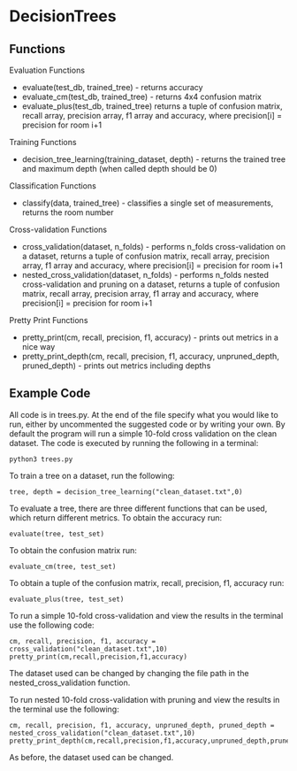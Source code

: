 # DecisionTrees

## Functions
Evaluation Functions
- evaluate(test_db, trained_tree) - returns accuracy
- evaluate_cm(test_db, trained_tree) - returns 4x4 confusion matrix
- evaluate_plus(test_db, trained_tree) returns a tuple of confusion matrix, recall array, precision array, f1 array and accuracy, where precision[i] = precision for room i+1

Training Functions
- decision_tree_learning(training_dataset, depth) - returns the trained tree and maximum depth (when called depth should be 0)

Classification Functions
- classify(data, trained_tree) - classifies a single set of measurements, returns the room number

Cross-validation Functions
- cross_validation(dataset, n_folds) - performs n_folds cross-validation on a dataset, returns a tuple of confusion matrix, recall array, precision array, f1 array and accuracy, where precision[i] = precision for room i+1
- nested_cross_validation(dataset, n_folds) - performs n_folds nested cross-validation and pruning on a dataset, returns a tuple of confusion matrix, recall array, precision array, f1 array and accuracy, where precision[i] = precision for room i+1

Pretty Print Functions
- pretty_print(cm, recall, precision, f1, accuracy) - prints out metrics in a nice way
- pretty_print_depth(cm, recall, precision, f1, accuracy, unpruned_depth, pruned_depth) - prints out metrics including depths

## Example Code
All code is in trees.py.
At the end of the file specify what you would like to run, either by uncommented the suggested code or by writing your own.
By default the program will run a simple 10-fold cross validation on the clean dataset.
The code is executed by running the following in a terminal:
```
python3 trees.py
```

To train a tree on a dataset, run the following:
```
tree, depth = decision_tree_learning("clean_dataset.txt",0)
```
To evaluate a tree, there are three different functions that can be used, which return different metrics.
To obtain the accuracy run:
```
evaluate(tree, test_set)
```
To obtain the confusion matrix run:
```
evaluate_cm(tree, test_set)
```
To obtain a tuple of the confusion matrix, recall, precision, f1, accuracy run:
```
evaluate_plus(tree, test_set)
```

To run a simple 10-fold cross-validation and view the results in the terminal use the following code:
```
cm, recall, precision, f1, accuracy = cross_validation("clean_dataset.txt",10)
pretty_print(cm,recall,precision,f1,accuracy)
```
The dataset used can be changed by changing the file path in the nested_cross_validation function.

To run nested 10-fold cross-validation with pruning and view the results in the terminal use the following:
```
cm, recall, precision, f1, accuracy, unpruned_depth, pruned_depth = nested_cross_validation("clean_dataset.txt",10)
pretty_print_depth(cm,recall,precision,f1,accuracy,unpruned_depth,pruned_depth)
```
As before, the dataset used can be changed.

